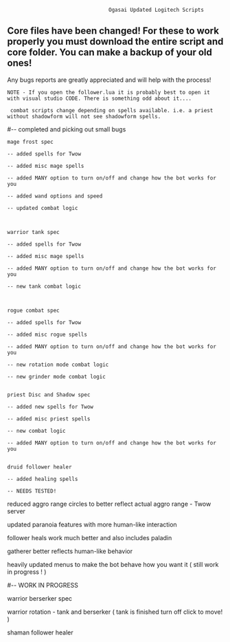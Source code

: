                                      Ogasai Updated Logitech Scripts

## Core files have been changed! For these to work properly you must download the entire script and core folder. You can make a backup of your old ones!

 Any bugs reports are greatly appreciated and will help with the process!

    NOTE - If you open the follower.lua it is probably best to open it with visual studio CODE. There is something odd about it....
    
     combat scripts change depending on spells available. i.e. a priest without shadowform will not see shadowform spells.
     
#-- completed and picking out small bugs

    mage frost spec

    -- added spells for Twow

    -- added misc mage spells

    -- added MANY option to turn on/off and change how the bot works for you

    -- added wand options and speed

    -- updated combat logic



    warrior tank spec
  
    -- added spells for Twow

    -- added misc mage spells

    -- added MANY option to turn on/off and change how the bot works for you

    -- new tank combat logic



    rogue combat spec
    
    -- added spells for Twow

    -- added misc rogue spells

    -- added MANY option to turn on/off and change how the bot works for you

    -- new rotation mode combat logic

    -- new grinder mode combat logic
    
    
    priest Disc and Shadow spec
    
    -- added new spells for Twow
    
    -- added misc priest spells
    
    -- new combat logic
    
    -- added MANY option to turn on/off and change how the bot works for you
    
    
    druid follower healer
    
    -- added healing spells
    
    -- NEEDS TESTED!





reduced aggro range circles to better reflect actual aggro range - Twow server

updated paranoia features with more human-like interaction

follower heals work much better and also includes paladin

gatherer better reflects human-like behavior

heavily updated menus to make the bot behave how you want it ( still work in progress ! )



#-- WORK IN PROGRESS 

warrior berserker spec

warrior rotation - tank and berserker ( tank is finished turn off click to move! )

shaman follower healer
